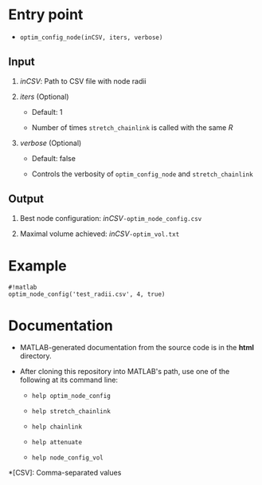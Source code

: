 Entry point
===========

- `optim_config_node(inCSV, iters, verbose)`

Input
-----

1. _inCSV_: Path to CSV file with node radii

2. _iters_ (Optional)

    - Default: 1

    - Number of times `stretch_chainlink` is called with the same _R_

3. _verbose_ (Optional)

    - Default: false

    - Controls the verbosity of `optim_config_node` and `stretch_chainlink`

Output
------

1. Best node configuration: _inCSV_`-optim_node_config.csv`

2. Maximal volume achieved: _inCSV_`-optim_vol.txt`

Example
=======

```
#!matlab
optim_node_config('test_radii.csv', 4, true)
```

Documentation
=============

- MATLAB-generated documentation from the source code is in the **html** directory.

- After cloning this repository into MATLAB's path, use one of the following at its command line:

    - `help optim_node_config`

    - `help stretch_chainlink`

    - `help chainlink`

    - `help attenuate`

    - `help node_config_vol`

*[CSV]: Comma-separated values
